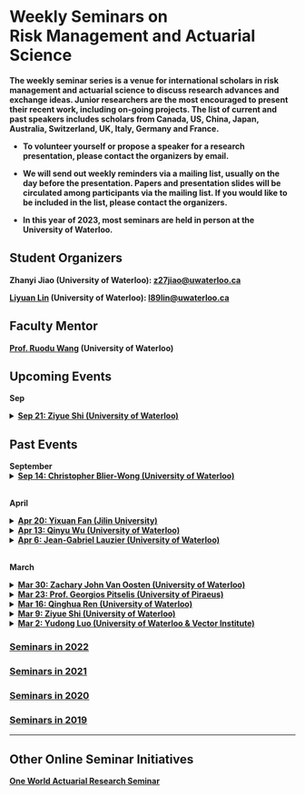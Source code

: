 # Weekly Seminars on <br/> Risk Management and Actuarial Science

<b>The weekly seminar series is a venue for international scholars in risk management and actuarial science to discuss research advances and exchange ideas. Junior researchers are the most encouraged to present their recent work, including on-going projects. The list of current and past speakers includes scholars from Canada, US, China, Japan, Australia, Switzerland, UK, Italy, Germany and France. </b>

* <b>To volunteer yourself or propose a speaker for a research presentation, please contact the organizers by email. </b>

* <b>We will send out weekly reminders via a mailing list, usually on the day before the presentation. Papers and presentation slides will be circulated among participants via the mailing list. If you would like to be included in the list, please contact the organizers.</b>

* <b>In this year of 2023, most seminars are held in person at the University of Waterloo.

## Student Organizers

<b>Zhanyi Jiao (University of Waterloo):
<a href="mailto:z27jiao@uwaterloo.ca">z27jiao@uwaterloo.ca</a></b>

<b>[Liyuan Lin](https://liyuan-lin.github.io/Liyuan/) (University of Waterloo):
<a href="mailto:l89lin@uwaterloo.ca">l89lin@uwaterloo.ca</a></b>

 


## Faculty Mentor
<b>[Prof. Ruodu Wang](http://sas.uwaterloo.ca/~wang/) (University of Waterloo) </b>


## Upcoming Events
<body>

<b>Sep</b>

<details>
      <summary><u><b>Sep 21: Ziyue Shi (University of Waterloo)  </b></u></summary>
        <ol>
          <blockquote>
            <p><b> Title: Robustness in the optimization of risk measures </b></p>
            <p><b> Speaker: Ziyue Shi (PhD Student, University of Waterloo) </b></p>
            <p><b> Time:  14:00 - 15:30 pm, Sep 21, 2023 (Thu) </b></p>
            <p><b> Location: M3 3127 </b></p>
            <p><b> Abstract: This talk delves into the paper "Embrechts, P., Schied, A., & Wang, R. (2022). Robustness in the optimization of risk measures. Operations Research, 70(1), 95-110." A risk measure as a function may have some robustness properties but may fail to be robust within an optimization context. Robustness properties on the procedure of optimization are investigated in this paper. The key concern of the paper is to investigate the influence of the selection of the underlying objective on the robustness in risk optimization. Specifically, it places particular emphasis on the two popular regulatory risk measures, the Value-at-Risk and Expected Shortfall, and their robustness properties in optimization problems. In this talk, I will focus on the motivation, model setup, results, and main conclusions of this paper. </b></p>
          </blockquote>
        </ol>
</details>  
 
</body>


## Past Events

<body>
<b>September</b>
<details>
      <summary><u><b>Sep 14: Christopher Blier-Wong (University of Waterloo)  </b></u></summary>
        <ol>
          <blockquote>
            <p><b> Title: FGM copulas, generalizations, and actuarial applications </b></p>
            <p><b> Speaker: Christopher Blier-Wong (Postdoc Fellow, University of Waterloo) </b></p>
            <p><b> Time:  14:00 - 15:30 pm, Sep 14, 2023 (Thu) </b></p>
            <p><b> Location: M3 3127 </b></p>
            <p><b> Abstract: This talk will outline recent advances on the Farlie-Gumbel-Morgenstern (FGM) family copulas. At its core is a stochastic representation of FGM copulas based on multivariate symmetric Bernoulli distributions. This one-to-one correspondence lets us derive useful properties for this family. We study subfamilies and generalizations of FGM copulas and construct high-dimensional copulas with few dependence parameters. Then, we will explain some actuarial applications, focusing on risk aggregation (including risk-sharing and capital allocation) and collective risk models. Finally, we will conclude with current avenues for research, including high-dimensional estimation strategies and generalizing the results to Baker copulas. This research is based on joint work with Hélène Cossette, Etienne Marceau, and other collaborators. </b></p>
          </blockquote>
        </ol>
</details>  
<br>
 
<b>April</b>

<details>
      <summary><u><b>Apr 20: Yixuan Fan (Jilin University)  </b></u></summary>
        <ol>
          <blockquote>
            <p><b> Title: Safe Testing </b></p>
            <p><b> Speaker: Yixuan Fan (PhD Candidate, Jilin University) </b></p>
            <p><b> Time: 15:30 - 17:00 pm, Apr 20 (Thu) </b></p>
            <p><b> Location: M3 4206 </b></p>
            <p><b> Abstract: This paper develops the theory of hypothesis testing based on the e-value, a notion of evidence that, unlike the p-value, allows for effortlessly combining results from several studies in the common scenario where the decision to perform a new study may depend on previous outcomes. Tests based on e-values are safe, i.e. they preserve Type-I error guarantees, under such optional continuation. This paper defines growth-rate optimality (GRO) as an analogue of power in an optional continuation context and shows how to construct GRO e-variables for general testing problems with composite null and alternative, emphasizing models with nuisance parameters. GRO e-values take the form of Bayes factors with special priors.  The theory is also illustrated by using several classic examples including a one-sample safe t-test and the 2×2 contingency table. Sharing Fisherian, Neymanian and Jeffreys-Bayesian interpretations, e-values may provide a methodology acceptable to adherents of all three schools. </b></p>
          </blockquote>
        </ol>
</details> 
 
<details>
      <summary><u><b>Apr 13: Qinyu Wu (University of Waterloo) </b></u></summary>
        <ol>
          <blockquote>
            <p><b> Title: Generalization and Regularization via Wasserstein Distributionally Robust Optimization </b></p>
            <p><b> Speaker: Qinyu Wu (Postdoc Fellow, University of Waterloo) </b></p>
            <p><b> Time: 15:30 - 17:00 pm, Apr 13 (Thu) </b></p>
            <p><b> Location: M3 4206 </b></p>
            <p><b> Abstract: Wasserstein distributionally robust optimization (DRO) has found success in operations research and machine learning applications as a powerful means to obtain solutions with favorable out-of-sample performances. Two compelling explanations for the success are the generalization bounds derived from Wasserstein DRO and the equivalency between Wasserstein DRO and the regularization scheme commonly applied in machine learning. Existing results on generalization bounds and the equivalency to regularization are largely limited to the setting where the Wasserstein ball is of a certain type and the decision criterion takes certain forms of an expected function. In this paper, we show that by focusing on Wasserstein DRO problems with affine decision rules, it is possible to obtain generalization bounds and the equivalency to regularization in a significantly broader setting where the Wasserstein ball can be of a general type and the decision criterion can be a general measure of risk, i.e., nonlinear in distributions. This allows for accommodating many important classification, regression, and risk minimization applications that have not been addressed to date using Wasserstein DRO. Our results are strong in that the generalization bounds do not suffer from the curse of dimensionality and the equivalency to regularization is exact. As a byproduct, our regularization results broaden considerably the class of Wasserstein DRO models that can be solved efficiently via regularization formulations. </b></p>
          </blockquote>
        </ol>
</details> 
 
<details>
      <summary><u><b>Apr 6: Jean-Gabriel Lauzier (University of Waterloo)  </b></u></summary>
        <ol>
          <blockquote>
            <p><b> Title: Risk sharing, measuring variability, and distortion riskmetrics </b></p>
            <p><b> Speaker: Jean-Gabriel Lauzier (Postdoc Fellow, University of Waterloo) </b></p>
            <p><b> Time: 15:30 - 17:00 pm, Apr 6 (Thu) </b></p>
            <p><b> Location: M3 4206 </b></p>
            <p><b> Abstract: We address the problem of sharing risk among agents with preferences modelled by a general class of comonotonic additive and law-based functionals that need not be either monotone or convex. Such functionals are called distortion riskmetrics, which include many statistical measures of risk and variability used in portfolio optimization and insurance. The set of Pareto-optimal allocations is characterized under various settings of general or comonotonic risk sharing problems. We solve explicitly Pareto-optimal allocations among agents using the Gini deviation, the mean-median deviation, or the inter-quantile difference as the relevant variability measures. The latter is of particular interest, as optimal allocations are not comonotonic in the presence of inter-quantile difference agents; instead, the optimal allocation features a mixture of pairwise counter-monotonic structures, showing some patterns of extremal negative dependence. </b></p>
          </blockquote>
        </ol>
</details> 

<br>
 
<b>March</b>
 
<details>
      <summary><u><b>Mar 30: Zachary John Van Oosten (University of Waterloo)  </b></u></summary>
        <ol>
          <blockquote>
            <p><b> Title: Conditional and Dynamic Convex Risk Measures </b></p>
            <p><b> Speaker: Zachary John Van Oosten (University of Waterloo) </b></p>
            <p><b> Time: 15:30 - 17:00 pm, Mar 30 (Thu) </b></p>
            <p><b> Location: M3 4206 </b></p>
            <p><b> Abstract: The paper extends the definition of convex risk measures to the conditional setting. The framework can be seen as a generalization of classical risk measures.  Much like the non-conditional case, the notion of acceptable sets is introduced and the interplay between such sets and measures is discussed.  A representation result is proved in terms of conditional expectation. Afterward, a regularity property is defined and conditional convex risk measures are shown to have it. The paper finishes by defining dynamic convex risk measures and characterizes those satisfying some natural time consistency properties.    </b></p>
          </blockquote>
        </ol>
</details> 
 
<details>
      <summary><u><b>Mar 23: Prof. Georgios Pitselis (University of Piraeus)  </b></u></summary>
        <ol>
          <blockquote>
            <p><b> Title: Weighted Credibility Distribution Estimation with Applications to Insurance and Finance </b></p>
            <p><b> Speaker: <a href = "https://www.unipi.gr/unipi/en/pitselis.html"> Georgios Pitselis </a> (University of Piraeus) </b></p>
            <p><b> Time: 15:30 - 17:00 pm, Mar 23 (Thu) </b></p>
            <p><b> Location: M3 3127 </b></p>
            <p><b> Abstract: This paper extends the results of Jewell (1974) of forecasting the distribution of individual risk in cases where the observations are weighted or are grouped in intervals. The credibility estimation is obtained by restricting the class of admissible functions, leading to the so-called linearized credibility results and the optimal projection theorem is also applied for credibility estimation. In addition, distribution credibility estimators are also established, and numerical illustrations are herein presented. Two examples of distribution credibility estimation are given, one with insurance loss data and the other with industry financial data.   </b></p>
          </blockquote>
        </ol>
</details> 
 
<details>
      <summary><u><b>Mar 16: Qinghua Ren (University of Waterloo)  </b></u></summary>
        <ol>
          <blockquote>
            <p><b> Title: Distributionally robust reinsurance with Value-at-Risk and Conditional Value-at-Risk </b></p>
            <p><b> Speaker: Qinghua Ren (PhD Student, University of Waterloo) </b></p>
            <p><b> Time: 15:30 - 17:00 pm, Mar 16 (Thu) </b></p>
            <p><b> Location: M3 3127 </b></p>
            <p><b> Abstract: This paper introduced the model uncertainty into the classic reinsurance framework and focused on distributionally robust reinsurance problems by minimizing the worst-case VaR(CVaR) of the total retained loss. The authors obtained closed-form solutions for the worst-case VaR over an uncertainty set containing distributions with common ﬁrst two moments. The optimal deductibles of the optimization problems were also obtained. The paper showed that the worst-case CVaR is equal to the worst-case VaR of the insurer’s total retained loss under stop-loss reinsurance contract. Several numerical experiments were conducted to compare this model with classic stop-loss reinsurance framework.   </b></p>
          </blockquote>
        </ol>
</details> 
 
 
<details>
      <summary><u><b>Mar 9: Ziyue Shi (University of Waterloo)  </b></u></summary>
        <ol>
          <blockquote>
            <p><b> Title: The design of an optimal retrospective rating plan </b></p>
            <p><b> Speaker: Ziyue Shi (PhD Student, University of Waterloo) </b></p>
            <p><b> Time: 15:30 - 17:00 pm, Mar 9 (Thu) </b></p>
            <p><b> Location: M3 4206 </b></p>
            <p><b> Abstract: This talk is based on the work of Chen et al. (2016), which studies an optimal retrospective rating plan by minimizing the risk exposure of the insured under the framework of convex order. This paper adopts a little-studied premium principle called the retrospective rating plan premium. This premium principle considers the insured's actual losses during the policy year and, in fact, it is widely used in insurance practice. In this talk, we will introduce the retrospective rating plan premium, elaborate on the model setup, and discuss the main results of the background paper.   </b></p>
          </blockquote>
        </ol>
</details>  
 
<details>
      <summary><u><b>Mar 2: Yudong Luo (University of Waterloo & Vector Institute)  </b></u></summary>
        <ol>
          <blockquote>
            <p><b> Title: Mean-Variance Reinforcement Learning </b></p>
            <p><b> Speaker: <a href = "http://miyunluo.com/"> Yudong Luo </a> (PhD Candidate, University of Waterloo & Vector Institute) </b></p>
            <p><b> Time: 15:30 - 17:00 pm, Mar 2 (Thu) </b></p>
            <p><b> Location: M3 4206 </b></p>
            <p><b> Abstract: Restricting the variance of a policy's return is a popular choice in risk-averse reinforcement learning (RL) literature due to its clear mathematical definition and easy interpretability. In this presentation, the fundamental concepts of traditional risk-neutral RL are first introduced, followed with the risk-averse mean-variance RL problem. The existing mean-variance RL methods are described, and their limitations are discussed.  </b></p>
          </blockquote>
        </ol>
</details>  
</body>
 
### [<u>Seminars in 2022</u>](./2022.html)

### [<u>Seminars in 2021</u>](./2021.html)

### [<u>Seminars in 2020</u>](./2020.html)

### [<u>Seminars in 2019</u>](./2019.html)



* * *
## Other Online Seminar Initiatives
[One World Actuarial Research Seminar](http://www.maths.usyd.edu.au/u/munir/owars/)


